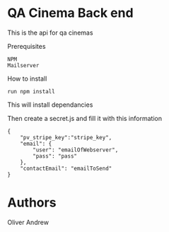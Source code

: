 # QA Cinema Back end
This is the api for qa cinemas

Prerequisites
```
NPM
Mailserver
```
How to install
```
run npm install
```
This will install dependancies

Then create a secret.js and fill it with this information
```
{
	"pv_stripe_key":"stripe_key",
	"email": {
		"user": "emailOfWebserver",
		"pass": "pass"
	},
	"contactEmail": "emailToSend" 
}
```

# Authors

Oliver
Andrew
